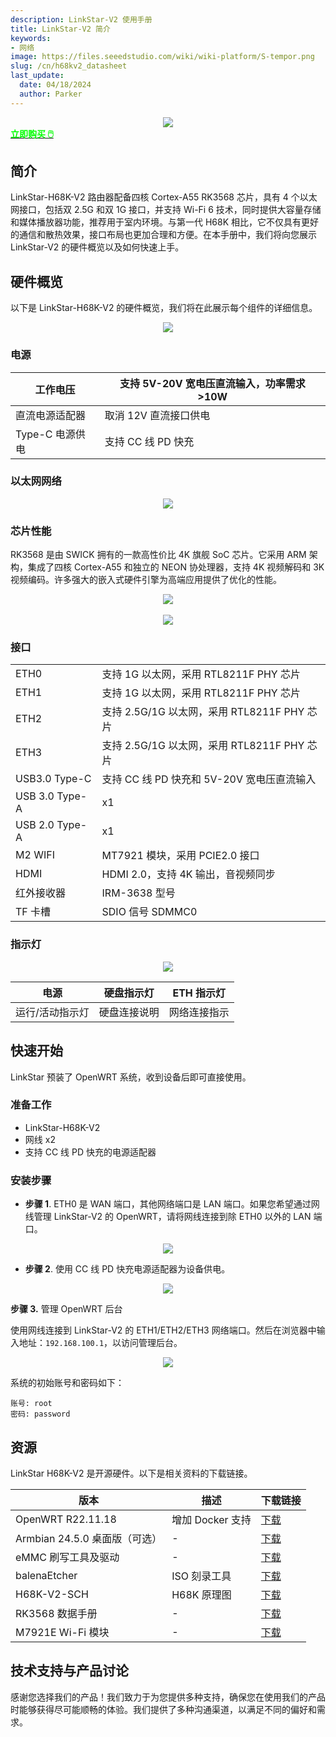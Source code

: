 ```yaml
---
description: LinkStar-V2 使用手册
title: LinkStar-V2 简介
keywords:
- 网络
image: https://files.seeedstudio.com/wiki/wiki-platform/S-tempor.png
slug: /cn/h68kv2_datasheet
last_update:
  date: 04/18/2024
  author: Parker
---
```


<!-- ---
name: 
category: 
bzurl: 
prodimagename:
surveyurl: 
sku: 102110958
tags:
--- -->

<div align="center"><img width={700} src="https://files.seeedstudio.com/wiki/LinkStar_V2/01.jpg" /></div>

<div class="get_one_now_container" style={{textAlign: 'center'}}>
    <a class="get_one_now_item" href="https://www.seeedstudio.com/LinkStar-H68K-1432-V2-p-5886.html">
            <strong><span><font color={'FFFFFF'} size={"4"}> 立即购买 🖱️</font></span></strong>
    </a>
</div>

## 简介

LinkStar-H68K-V2 路由器配备四核 Cortex-A55 RK3568 芯片，具有 4 个以太网接口，包括双 2.5G 和双 1G 接口，并支持 Wi-Fi 6 技术，同时提供大容量存储和媒体播放器功能，推荐用于室内环境。与第一代 H68K 相比，它不仅具有更好的通信和散热效果，接口布局也更加合理和方便。在本手册中，我们将向您展示 LinkStar-V2 的硬件概览以及如何快速上手。

## 硬件概览

以下是 LinkStar-H68K-V2 的硬件概览，我们将在此展示每个组件的详细信息。

<div align="center"><img width={700} src="https://files.seeedstudio.com/wiki/LinkStar_V2/02.jpg" /></div>

### 电源

<table className="tg">
  <thead>
    <tr>
      <th className="tg-y6fn">工作电压</th>
      <th className="tg-0lax">支持 5V-20V 宽电压直流输入，功率需求 >10W</th>
    </tr>
  </thead>
  <tbody>
    <tr>
      <td className="tg-y6fn">直流电源适配器</td>
      <td className="tg-0lax">取消 12V 直流接口供电</td>
    </tr>
    <tr>
      <td className="tg-y6fn"><span style={{fontWeight: 400, fontStyle: 'normal'}}>Type-C 电源供电</span></td>
      <td className="tg-0lax">支持 CC 线 PD 快充</td>
    </tr>
  </tbody>
</table>

### 以太网网络

<div align="center"><img width={700} src="https://files.seeedstudio.com/wiki/LinkStar_V2/03.jpg" /></div>

### 芯片性能

RK3568 是由 SWICK 拥有的一款高性价比 4K 旗舰 SoC 芯片。它采用 ARM 架构，集成了四核 Cortex-A55 和独立的 NEON 协处理器，支持 4K 视频解码和 3K 视频编码。许多强大的嵌入式硬件引擎为高端应用提供了优化的性能。

<div align="center"><img width={700} src="https://files.seeedstudio.com/wiki/LinkStar_V2/04.png" /></div>
<br/>
<div align="center"><img width={700} src="https://files.seeedstudio.com/wiki/LinkStar_V2/05.png" /></div>

### 接口

<table class="tg">
<tbody>
  <tr>
    <td class="tg-0pky">ETH0</td>
    <td class="tg-0pky">支持 1G 以太网，采用 RTL8211F PHY 芯片</td>
  </tr>
  <tr>
    <td class="tg-0pky">ETH1</td>
    <td class="tg-0pky">支持 1G 以太网，采用 RTL8211F PHY 芯片</td>
  </tr>
  <tr>
    <td class="tg-0pky">ETH2</td>
    <td class="tg-0pky">支持 2.5G/1G 以太网，采用 RTL8211F PHY 芯片</td>
  </tr>
  <tr>
    <td class="tg-0pky">ETH3</td>
    <td class="tg-0pky">支持 2.5G/1G 以太网，采用 RTL8211F PHY 芯片</td>
  </tr>
    <tr>
    <td class="tg-0pky">USB3.0 Type-C</td>
    <td class="tg-0pky">支持 CC 线 PD 快充和 5V-20V 宽电压直流输入</td>
  </tr>
    <tr>
    <td class="tg-0pky">USB 3.0 Type-A</td>
    <td class="tg-0pky">x1</td>
  </tr>
    <tr>
    <td class="tg-0pky">USB 2.0 Type-A</td>
    <td class="tg-0pky">x1</td>
  </tr>
  <tr>
    <td class="tg-0pky">M2 WIFI</td>
    <td class="tg-0pky">MT7921 模块，采用 PCIE2.0 接口</td>
  </tr>
    <tr>
    <td class="tg-0pky">HDMI</td>
    <td class="tg-0pky">HDMI 2.0，支持 4K 输出，音视频同步</td>
  </tr>
  <tr>
    <td class="tg-0pky">红外接收器</td>
    <td class="tg-0pky">IRM-3638 型号</td>
  </tr>
  <tr>
    <td class="tg-0pky">TF 卡槽</td>
    <td class="tg-0pky">SDIO 信号 SDMMC0</td>
  </tr>
</tbody>
</table>

### 指示灯

<div align="center"><img width={400} src="https://files.seeedstudio.com/wiki/LinkStar_V2/06.png" /></div>

<!-- <style type="text/css" dangerouslySetInnerHTML={{__html: "\n.tg  {border-collapse:collapse;border-spacing:0;}\n.tg td{border-color:black;border-style:solid;border-width:1px;font-family:Arial, sans-serif;font-size:14px;\n  overflow:hidden;padding:10px 5px;word-break:normal;}\n.tg th{border-color:black;border-style:solid;border-width:1px;font-family:Arial, sans-serif;font-size:14px;\n  font-weight:normal;overflow:hidden;padding:10px 5px;word-break:normal;}\n.tg .tg-y698{background-color:#efefef;border-color:inherit;text-align:left;vertical-align:top}\n.tg .tg-0pky{border-color:inherit;text-align:left;vertical-align:top}\n" }} /> -->

<table class="tg">
<thead>
  <tr>
    <th class="tg-y698">电源</th>
    <th class="tg-y698">硬盘指示灯</th>
    <th class="tg-y698">ETH 指示灯</th>
  </tr>
</thead>
<tbody>
  <tr>
    <td class="tg-0pky">运行/活动指示灯</td>
    <td class="tg-0pky">硬盘连接说明</td>
    <td class="tg-0pky">网络连接指示</td>
  </tr>
</tbody>
</table>

## 快速开始

LinkStar 预装了 OpenWRT 系统，收到设备后即可直接使用。

### 准备工作

- LinkStar-H68K-V2
- 网线 x2
- 支持 CC 线 PD 快充的电源适配器

### 安装步骤

- **步骤 1**. ETH0 是 WAN 端口，其他网络端口是 LAN 端口。如果您希望通过网线管理 LinkStar-V2 的 OpenWRT，请将网线连接到除 ETH0 以外的 LAN 端口。

<div align="center"><img width={400} src="https://files.seeedstudio.com/wiki/LinkStar_V2/33.png" /></div>

- **步骤 2**. 使用 CC 线 PD 快充电源适配器为设备供电。

<div align="center"><img width={400} src="https://files.seeedstudio.com/wiki/LinkStar_V2/32.png" /></div>

**步骤 3.** 管理 OpenWRT 后台

使用网线连接到 LinkStar-V2 的 ETH1/ETH2/ETH3 网络端口。然后在浏览器中输入地址：`192.168.100.1`，以访问管理后台。

<div align="center"><img width={700} src="https://files.seeedstudio.com/wiki/LinkStar_V2/31.png" /></div>

系统的初始账号和密码如下：

```text
账号: root
密码: password
```

## 资源

LinkStar H68K-V2 是开源硬件。以下是相关资料的下载链接。

| 版本                        | 描述              | 下载链接                                                     |
| --------------------------- | ----------------- | ------------------------------------------------------------ |
| OpenWRT R22.11.18           | 增加 Docker 支持 | [下载](https://files.seeedstudio.com/wiki/LinkStar_V2/download/openwrt-rockchip-R22.11.18.zip) |
| Armbian 24.5.0 桌面版（可选）| -                 | [下载](https://files.seeedstudio.com/wiki/LinkStar_V2/download/Armbian_community_24.5.0_trunk.389_h68k_desktop.zip) |
| eMMC 刷写工具及驱动         | -                 | [下载](https://files.seeedstudio.com/wiki/LinkStar_V2/download/H68K_Flash_Tools.zip) |
| balenaEtcher                | ISO 刻录工具      | [下载](https://files.seeedstudio.com/wiki/H28K/H28K_Tools/balenaEtcher-Portable-1.5.109.zip) |
| H68K-V2-SCH                 | H68K 原理图       | [下载](https://files.seeedstudio.com/wiki/LinkStar_V2/H68K_V2_Schematic.pdf) |
| RK3568 数据手册             | -                 | [下载](https://files.seeedstudio.com/wiki/LinkStar/RK3568_Brief_Datasheet.pdf) |
| M7921E Wi-Fi 模块           | -                 | [下载](https://files.seeedstudio.com/wiki/LinkStar/M7921E_Wi-Fi_Module.pdf) |

## 技术支持与产品讨论

感谢您选择我们的产品！我们致力于为您提供多种支持，确保您在使用我们的产品时能够获得尽可能顺畅的体验。我们提供了多种沟通渠道，以满足不同的偏好和需求。

<div class="button_tech_support_container">
<a href="https://forum.seeedstudio.com/" class="button_forum"></a> 
<a href="https://www.seeedstudio.com/contacts" class="button_email"></a>
</div>

<div class="button_tech_support_container">
<a href="https://discord.gg/eWkprNDMU7" class="button_discord"></a> 
<a href="https://github.com/Seeed-Studio/wiki-documents/discussions/69" class="button_discussion"></a>
</div>